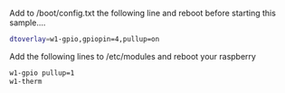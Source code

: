 Add to /boot/config.txt the following line and reboot before starting this sample....

```bash
dtoverlay=w1-gpio,gpiopin=4,pullup=on
```

Add the following lines to /etc/modules and reboot your raspberry

```bash
w1-gpio pullup=1
w1-therm
```
